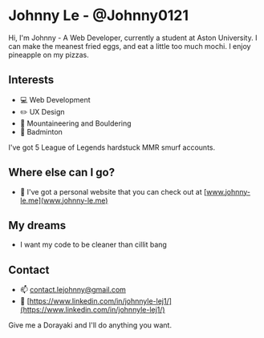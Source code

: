 # Johnny Le - @Johnny0121

Hi, I'm Johnny - A Web Developer, currently a student at Aston University. I can make the meanest fried eggs, and eat a little too much mochi. I enjoy pineapple on my pizzas.

## Interests
- :computer: Web Development
- :pencil2: UX Design
- :sunrise_over_mountains: Mountaineering and Bouldering
- :tennis: Badminton

I've got 5 League of Legends hardstuck MMR smurf accounts.

## Where else can I go?
- :iphone: I've got a personal website that you can check out at [www.johnny-le.me](www.johnny-le.me)

## My dreams
- I want my code to be cleaner than cillit bang

## Contact

- :mailbox: [contact.lejohnny@gmail.com](contact.lejohnny@gmail.com)
- :busts_in_silhouette: [https://www.linkedin.com/in/johnnyle-lej1/](https://www.linkedin.com/in/johnnyle-lej1/)

Give me a Dorayaki and I'll do anything you want.
